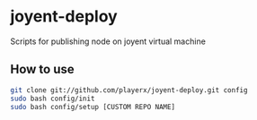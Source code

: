 joyent-deploy
=============

Scripts for publishing node on joyent virtual machine



How to use
----------
````bash
git clone git://github.com/playerx/joyent-deploy.git config
sudo bash config/init
sudo bash config/setup [CUSTOM REPO NAME]
````
